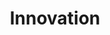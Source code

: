 ---
# This topic lives at
# https://digital.gov/topics/innovation

# Topic Title
title: "Innovation"

# description — keep it short and clear
# summary: ""

# Weight
weight: 1

# For more information on managing topics,
# see https://github.com/GSA/digitalgov.gov/wiki/topics
---